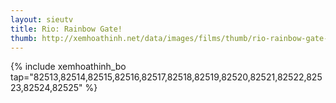 ```yaml
---
layout: sieutv
title: Rio: Rainbow Gate!
thumb: http://xemhoathinh.net/data/images/films/thumb/rio-rainbow-gate-rio-rainbow-gate-2012.jpg
---
```

{% include xemhoathinh_bo tap="82513,82514,82515,82516,82517,82518,82519,82520,82521,82522,82523,82524,82525" %} 
